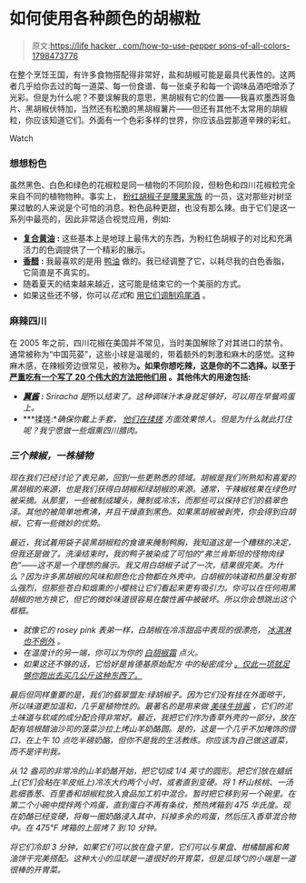 # 如何使用各种颜色的胡椒粒

> 原文:[https://life hacker . com/how-to-use-pepper sons-of-all-colors-1798473776](https://lifehacker.com/how-to-use-peppercorns-of-all-colors-1798473776)

在整个烹饪王国，有许多食物搭配得非常好，盐和胡椒可能是最具代表性的。这两者几乎给你去过的每一道菜、每一份食谱、每一张桌子和每一个调味品酒吧增添了光彩。但是为什么呢？不要误解我的意思，黑胡椒有它的位置——我喜欢墨西哥鱼片、黑胡椒伏特加，当然还有松脆的黑胡椒薯片——但还有其他不太常用的胡椒粒，你应该知道它们。外面有一个色彩多样的世界，你应该品尝那道辛辣的彩虹。

Watch

### 想想粉色

虽然黑色、白色和绿色的花椒粒是同一植物的不同阶段，但粉色和四川花椒粒完全来自不同的植物物种。事实上， [粉红胡椒子是腰果家族](https://en.wikipedia.org/wiki/Black_pepper#Pink_pepper_and_other_plants_used_as_pepper) 的一员，这对那些对树坚果过敏的人来说是个可怕的消息。粉色品种更甜，也没有那么辣。由于它们是这一系列中最亮的，因此非常适合视觉应用，例如:

*   [**复合黄油**](https://www.thespicehouse.com/recipes/pink-peppercorn-butter-recipe) **:** 这些基本上是地球上最伟大的东西，为粉红色胡椒子的对比和充满活力的色调提供了一个精彩的展示。
*   [**香醋**](http://www.redonline.co.uk/food/recipes/honey-almond-pink-peppercorn-semifreddo) **:** 我最喜欢的是用 [鸭油](https://www.morethangourmet.com/recipe-warm-duck-fat-vinaigrette) 做的。我已经调整了它，以耗尽我的白色香脂，它简直是不真实的。
*   随着夏天的结束越来越近，这可能是结束它的一个美丽的方式。
*   如果这些还不够，你可以*花式*和 [用它们调制鸡尾酒](https://cooking.nytimes.com/recipes/1017397-la-pomme-sourde?mcubz=1) 。

### 麻辣四川

在 2005 年之前，四川花椒在美国并不常见，当时美国解除了对其进口的禁令。通常被称为“中国芫荽”，这些小球是温暖的，带着额外的刺激和麻木的感觉。这种麻木感，在辣椒旁边很常见，被称为[](http://www.smithsonianmag.com/science-nature/why-szechuan-peppers-make-your-lips-go-numb-5668606/)**。如果你想吃辣，这是你的不二选择。以至于 [严重吃有一个写了 20 个伟大的方法把他们用](http://www.seriouseats.com/2015/06/sichuan-peppercorn-recipes.html) 。其他伟大的用途包括:** 

*   *[**翼酱**](https://www.nestleprofessional.us/recipe/sichuan-pepper-wing-sauce-and-marinade) **:** Sriracha 是*所以*结束了。这种调味汁本身就足够好，可以用在早餐鸡蛋上。*
*   ***揉搓:**确保你戴上手套， [他们在揉搓](http://leitesculinaria.com/62039/recipes-szechuan-pork.html) 方面效果惊人。但是为什么就此打住呢？我宁愿做一些烟熏四川腊肉。*

### *三个辣椒，一株植物*

*现在我们已经讨论了表兄弟，回到一些更熟悉的领域。胡椒是我们所熟知和喜爱的黑胡椒的来源，也是我们获得白胡椒和绿胡椒的来源。通常，干辣椒核果在绿色时被采摘。从那里，一些被制成罐头，腌制或冷冻，而那些可以保持它们的翡翠色泽。其他的被简单地煮沸，并且干燥直到黑色。如果黑胡椒被剥壳，你会得到白胡椒，它有一些微妙的优势。*

*最近，我试着用袋子装黑胡椒粒的食谱来腌制鸭胸，我知道这是一个糟糕的决定，但我还是做了。洗澡结束时，我的鸭子被染成了可怕的“弗兰肯斯坦的怪物肉绿色”——这不是一个理想的展示。我又用白胡椒子试了一次，结果很完美。为什么？因为许多黑胡椒的风味和颜色化合物都在外壳中。白胡椒的味道和热量没有那么强烈，但那些苍白和烟熏的小樱桃让它们看起来更有吸引力。你可以在任何用黑胡椒的地方换它，但它的微妙味道很容易在酸性酱中被破坏。所以你会想跳出这个框框。*

*   *就像它的 rosey pink 表弟一样，白胡椒在冷冻甜品中表现的很漂亮， [冰淇淋也不例外](http://www.saveur.com/article/recipes/white-pepper-ice-cream) 。*
*   *在温度计的另一端，你可以为你的 [白胡椒霜](http://www.epicurious.com/recipes/food/views/white-pepper-creme-brulee-with-fig-and-prune-compote-108592) 点火。*
*   *如果这还不够的话，它恰好是肯德基原始配方 中的秘密成分 [。仅此一项就足够你跑出去买几公斤这种东西了。](https://skillet.lifehacker.com/white-pepper-is-the-secret-ingredient-to-kfc-s-original-1786020292)*

*最后但同样重要的是，我们的翡翠盟友:绿胡椒子。因为它们没有挂在外面晾干，所以味道更加温和，几乎是植物性的。最著名的是用来做 [美味牛排酱](http://www.foodnetwork.com/recipes/tyler-florence/green-peppercorn-sauce-recipe2-1944389) ，它们的泥土味道与软咸的成分配合得非常好。最近，我把它们作为香草外壳的一部分，放在配有培根醋油沙司的菠菜沙拉上烤山羊奶酪圆。是的，这是一个几乎不加掩饰的借口，在上午 10 点吃半磅奶酪，但你不是我的生活教练。你应该为自己做这道菜，而不是评判我。*

*从 12 盎司的非常冷的山羊奶酪开始，把它切成 1/4 英寸的圆形。把它们放在蜡纸上(它们会粘在羊皮纸上)冷冻大约两个小时，或者直到变硬。将 1 杯山核桃、一汤匙细香葱、百里香和胡椒粒放入食品加工机中混合。暂时把它移到另一个碗里。在第二个小碗中搅拌两个鸡蛋，直到蛋白不再有条纹，预热烤箱到 475 华氏度。现在奶酪已经变硬，将每一圈奶酪浸入其中，抖掉多余的鸡蛋，然后压入香草混合物中。在 475℉ 烤箱的上层烤 7 到 10 分钟。*

*将它们冷却 3 分钟，如果它们可以放在盘子里，它们可以与果盘、柑橘醋酱和黄油饼干完美搭配。这种大小的瓜球是一道很好的开胃菜，但是瓜球勺的小端是一道很棒的开胃菜。*